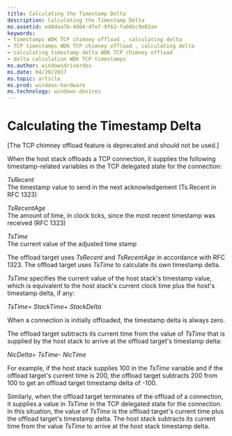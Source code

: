 ```yaml
---
title: Calculating the Timestamp Delta
description: Calculating the Timestamp Delta
ms.assetid: ed8daa7b-4804-4fef-9f63-fa06bc9e02ae
keywords:
- timestamps WDK TCP chimney offload , calculating delta
- TCP timestamps WDK TCP chimney offload , calculating delta
- calculating timestamp delta WDK TCP chimney offload
- delta calculation WDK TCP timestamps
ms.author: windowsdriverdev
ms.date: 04/20/2017
ms.topic: article
ms.prod: windows-hardware
ms.technology: windows-devices
---
```


# Calculating the Timestamp Delta


\[The TCP chimney offload feature is deprecated and should not be used.\]

When the host stack offloads a TCP connection, it supplies the following timestamp-related variables in the TCP delegated state for the connection:

<a href="" id="tsrecent"></a>*TsRecent*  
The timestamp value to send in the next acknowledgement (Ts.Recent in RFC 1323)

<a href="" id="tsrecentage"></a>*TsRecentAge*  
The amount of time, in clock ticks, since the most recent timestamp was received (RFC 1323)

<a href="" id="tstime"></a>*TsTime*  
The current value of the adjusted time stamp

The offload target uses *TsRecent* and *TsRecentAge* in accordance with RFC 1323. The offload target uses *TsTime* to calculate its own timestamp delta.

*TsTime* specifies the current value of the host stack's timestamp value, which is equivalent to the host stack's current clock time plus the host's timestamp delta, if any:

*TsTime*= *StackTime*+ *StackDelta*

When a connection is initially offloaded, the timestamp delta is always zero.

The offload target subtracts its current time from the value of *TsTime* that is supplied by the host stack to arrive at the offload target's timestamp delta:

*NicDelta*= *TsTime*- *NicTime*

For example, if the host stack supplies 100 in the *TsTime* variable and if the offload target's current time is 200, the offload target subtracts 200 from 100 to get an offload target timestamp delta of -100.

Similarly, when the offload target terminates of the offload of a connection, it supplies a value in *TsTime* in the TCP delegated state for the connection. In this situation, the value of *TsTime* is the offload target's current time plus the offload target's timestamp delta. The host stack subtracts its current time from the value *TsTime* to arrive at the host stack timestamp delta.

 

 





